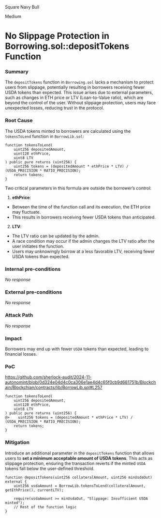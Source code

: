Square Navy Bull

Medium

# No Slippage Protection in Borrowing.sol::depositTokens Function

### Summary

The ``depositTokens`` function in ``Borrowing.sol`` lacks a mechanism to protect users from slippage, potentially resulting in borrowers receiving fewer USDA tokens than expected. This issue arises due to external parameters, such as changes in ETH price or LTV (Loan-to-Value ratio), which are beyond the control of the user. Without slippage protection, users may face unexpected losses, reducing trust in the protocol.

### Root Cause

The USDA tokens minted to borrowers are calculated using the ``tokensToLend`` function in ``BorrowLib.sol``:
```solidity
function tokensToLend(
    uint256 depositedAmount,
    uint128 ethPrice,
    uint8 LTV
) public pure returns (uint256) {
    uint256 tokens = (depositedAmount * ethPrice * LTV) / (USDA_PRECISION * RATIO_PRECISION);
    return tokens;
}
```
Two critical parameters in this formula are outside the borrower’s control:

1. **ethPrice**:
- Between the time of the function call and its execution, the ETH price may fluctuate.
- This results in borrowers receiving fewer USDA tokens than anticipated.
2. **LTV**:
- The LTV ratio can be updated by the admin.
- A race condition may occur if the admin changes the LTV ratio after the user initiates the function.
- Users may unknowingly borrow at a less favorable LTV, receiving fewer USDA tokens than expected.


### Internal pre-conditions

_No response_

### External pre-conditions

_No response_

### Attack Path

_No response_

### Impact

Borrowers may end up with fewer ``USDA`` tokens than expected, leading to financial losses.

### PoC

https://github.com/sherlock-audit/2024-11-autonomint/blob/0d324e04d4c0ca306e1ae4d4c65f0cb9d681751b/Blockchain/Blockchian/contracts/lib/BorrowLib.sol#L257

```solidity
function tokensToLend(
    uint256 depositedAmount,
    uint128 ethPrice,
    uint8 LTV
) public pure returns (uint256) {
@>    uint256 tokens = (depositedAmount * ethPrice * LTV) / (USDA_PRECISION * RATIO_PRECISION);
    return tokens;
}
```

### Mitigation
Introduce an additional parameter in the ``depositTokens`` function that allows users to **set a minimum acceptable amount of USDA tokens**. This acts as slippage protection, ensuring the transaction reverts if the minted ``USDA`` tokens fall below the user-defined threshold.
```solidity
function depositTokens(uint256 collateralAmount, uint256 minUsdaOut) external {
    uint256 usdaAmount = BorrowLib.tokensToLend(collateralAmount, getEthPrice(), currentLTV);

    require(usdaAmount >= minUsdaOut, "Slippage: Insufficient USDA minted");
    // Rest of the function logic
}
```